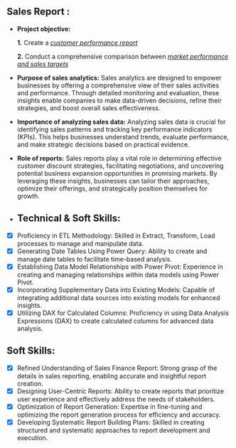## Sales Report :


- **Project objective:** 

    **1.** Create a _[customer performance report](https://github.com/khushi2828/EXCEL-Sales-Analytics/blob/main/Customer%20Net%20Sales%20performance%20report.pdf)_ 

    **2.** Conduct a comprehensive comparison between _[market performance and sales targets](https://github.com/khushi2828/EXCEL-Sales-Analytics/blob/main/Market%20Performance%20vs%20target%20Report.pdf)_

- **Purpose of sales analytics:** Sales analytics are designed to empower businesses by offering a comprehensive view of their sales activities and performance. Through detailed monitoring and evaluation, these insights enable companies to make data-driven decisions, refine their strategies, and boost overall sales effectiveness.

- **Importance of analyzing sales data:** Analyzing sales data is crucial for identifying sales patterns and tracking key performance indicators (KPIs). This helps businesses understand trends, evaluate performance, and make strategic decisions based on practical evidence.
  
- **Role of reports:** Sales reports play a vital role in determining effective customer discount strategies, facilitating negotiations, and uncovering potential business expansion opportunities in promising markets. By leveraging these insights, businesses can tailor their approaches, optimize their offerings, and strategically position themselves for growth.

- ## Technical & Soft Skills:
- [x]	Proficiency in ETL Methodology: Skilled in Extract, Transform, Load processes to manage and manipulate data.
- [x]	Generating Date Tables Using Power Query: Ability to create and manage date tables to facilitate time-based analysis.
- [x]	Establishing Data Model Relationships with Power Pivot: Experience in creating and managing relationships within data models using Power Pivot.
- [x]	Incorporating Supplementary Data into Existing Models: Capable of integrating additional data sources into existing models for enhanced insights.
- [x]	Utilizing DAX for Calculated Columns: Proficiency in using Data Analysis Expressions (DAX) to create calculated columns for advanced data analysis.

## Soft Skills:
- [x]	Refined Understanding of Sales Finance Report: Strong grasp of the details in sales reporting, enabling accurate and insightful report creation.
- [x]	Designing User-Centric Reports: Ability to create reports that prioritize user experience and effectively address the needs of stakeholders.
- [x]	Optimization of Report Generation: Expertise in fine-tuning and optimizing the report generation process for efficiency and accuracy.
- [x]	Developing Systematic Report Building Plans: Skilled in creating structured and systematic approaches to report development and execution.
